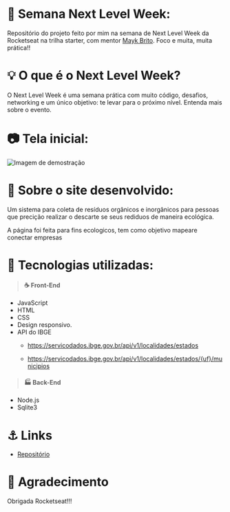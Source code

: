 #  🚀 Semana Next Level Week:

Repositório do projeto feito por mim na semana de Next Level Week da Rocketseat na trilha starter, com mentor [Mayk Brito](https://github.com/maykbrito). Foco e muita, muita prática!!


# 💡 O que é o Next Level Week?

O Next Level Week é uma semana prática com muito código, desafios, networking e um único objetivo: te levar para o próximo nível. Entenda mais sobre o evento.

# 📷 Tela inicial:

![Imagem de demostração](https://raw.githubusercontent.com/davinyvidal/nlw-starter/master/public/assets/tela.png)

# 📝 Sobre o site desenvolvido:

Um sistema para coleta de resíduos orgânicos e inorgânicos para pessoas que precição realizar o descarte se seus rediduos de maneira ecológica.

A página foi feita para fins ecologicos, tem como objetivo mapeare conectar empresas

# 💾 Tecnologias utilizadas:

> #### ☕ Front-End

* JavaScript
* HTML
* CSS
* Design responsivo.
* API do IBGE 
  * https://servicodados.ibge.gov.br/api/v1/localidades/estados
  
   * https://servicodados.ibge.gov.br/api/v1/localidades/estados/{uf}/municipios


> #### 🏭 Back-End

* Node.js
* Sqlite3

# ⚓ Links

* [Repositório](https://github.com/davinyvidal/nlw-starter)
  
# 📣 Agradecimento

  Obrigada Rocketseat!!!

